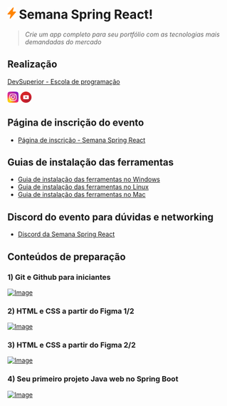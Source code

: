 # ![DevSuperior logo](https://raw.githubusercontent.com/devsuperior/bds-assets/main/ds/devsuperior-logo-small.png) Semana Spring React!
>  *Crie um app completo para seu portfólio com as tecnologias mais demandadas do mercado*

## Realização
[DevSuperior - Escola de programação](https://devsuperior.com.br)

[![DevSuperior no Instagram](https://raw.githubusercontent.com/devsuperior/bds-assets/main/ds/ig-icon.png)](https://instagram.com/devsuperior.ig)
[![DevSuperior no Youtube](https://raw.githubusercontent.com/devsuperior/bds-assets/main/ds/yt-icon.png)](https://youtube.com/devsuperior)

## Página de inscrição do evento
- [Página de inscrição - Semana Spring React](https://devsuperior.com.br/sds-inscricao-org)

## Guias de instalação das ferramentas
- [Guia de instalação das ferramentas no Windows](https://github.com/devsuperior/sds-dsmeta/tree/main/_instalacao/windows)
- [Guia de instalação das ferramentas no Linux](https://github.com/devsuperior/sds-dsmeta/tree/main/_instalacao/linux)
- [Guia de instalação das ferramentas no Mac](https://github.com/devsuperior/sds-dsmeta/tree/main/_instalacao/mac)

## Discord do evento para dúvidas e networking
- [Discord da Semana Spring React](https://discord.gg/8tGRs5R4fS)


## Conteúdos de preparação

### 1) Git e Github para iniciantes

[![Image](https://img.youtube.com/vi/_hZf1teRFNg/mqdefault.jpg "Vídeo no Youtube")](https://youtu.be/_hZf1teRFNg)

### 2) HTML e CSS a partir do Figma 1/2

[![Image](https://img.youtube.com/vi/FYgIpVf9TBI/mqdefault.jpg "Vídeo no Youtube")](https://youtu.be/FYgIpVf9TBI)

### 3) HTML e CSS a partir do Figma 2/2

[![Image](https://img.youtube.com/vi/EsQ07Og1yFM/mqdefault.jpg "Vídeo no Youtube")](https://youtu.be/EsQ07Og1yFM)

### 4) Seu primeiro projeto Java web no Spring Boot

[![Image](https://img.youtube.com/vi/D4frmIHAxEY/mqdefault.jpg "Vídeo no Youtube")](https://youtu.be/D4frmIHAxEY)

